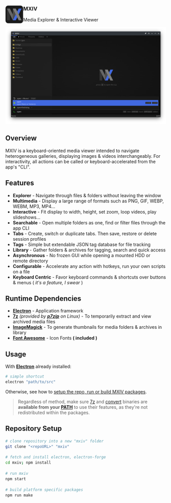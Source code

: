 <!-- header -->
<div>
  <img align="left" src="./src/icons/mxiv.png" style="height: 4em">
  <h3><strong>MXIV</strong>
  </h3><p>Media Explorer & Interactive Viewer</p>
</div>

![cover]

## Overview

MXIV is a keyboard-oriented media viewer intended to navigate heterogeneous galleries, displaying images & videos interchangeably. For interactivity, all actions can be called or keyboard-accelerated from the app's "CLI".

## Features

- **Explorer** - Navigate through files & folders without leaving the window
- **Multimedia** - Display a large range of formats such as PNG, GIF, WEBP, WEBM, MP3, MP4...
- **Interactive** - Fit display to width, height, set zoom, loop videos, play slideshows...
- **Searchable** - Open multiple folders as one, find or filter files through the app CLI
- **Tabs** - Create, switch or duplicate tabs. Then save, restore or delete session profiles
- **Tags** - Simple but extendable JSON tag database for file tracking
- **Library** - Gather folders & archives for tagging, search and quick access
- **Asynchronous** - No frozen GUI while opening a mounted HDD or remote directory
- **Configurable** - Accelerate any action with hotkeys, run your own scripts on a file
- **Keyboard Centric** - Favor keyboard commands & shortcuts over buttons & menus ( *it's a feature, I swear* )

## Runtime Dependencies

- [**Electron**][1] - Application framework
- [**7z**][2] _(provided by [**p7zip**][3] on Linux)_ - To temporarily extract and view archived media files
- [**ImageMagick**][4] - To generate thumbnails for media folders & archives in library
- [**Font Awesome**][5] - Icon Fonts **( included )** 

## Usage

With [**Electron**][1] already installed:

```bash
# simple shortcut
electron "path/to/src"
```

Otherwise, see how to [setup the repo, run or build MXIV packages](#repository-setup).

<!-- Not serving releases yet :P
Loosely packaged binaries are available in the [**Releases**](releases) section.

---

However, if you **already** have [**Electron**][1] installed **or want to package MXIV yourself**, just download the source archive and create a **shortcut** pointing electron to where you extracted it:
```bash
# mxiv shortcut file
electron "<path to your extracted mxiv archive>" 
```
 -->
> Regardless of method, make sure [7z][2] and [convert][4] binaries are **available from your [PATH][6]** to use their features, as they're not redistributed within the packages.

## Repository Setup

```bash
# clone repository into a new "mxiv" folder
git clone "<repoURL>" "mxiv"

# fetch and install electron, electron-forge
cd mxiv; npm install

# run mxiv
npm start

# build platform specific packages
npm run make
```

<!-- links -->
[1]: https://www.electronjs.org
[2]: https://www.7-zip.org
[3]: https://github.com/p7zip-project/p7zip
[4]: https://imagemagick.org
[5]: https://fontawesome.com
[6]: https://en.wikipedia.org/wiki/PATH_(variable)
[icon]: ./src/icons/mxiv.png
[cover]: ./cover.png

